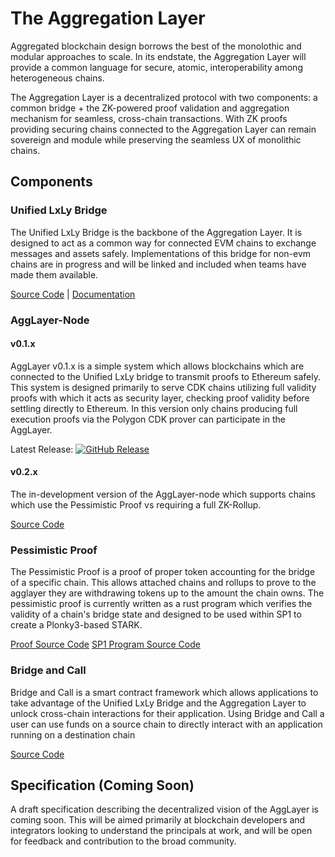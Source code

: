 # The Aggregation Layer

Aggregated blockchain design borrows the best of the monolothic and modular approaches to scale. In its endstate, the Aggregation Layer will provide a common language for secure, atomic, interoperability among heterogeneous chains.

The Aggregation Layer is a decentralized protocol with two components: a common bridge + the ZK-powered proof validation and aggregation mechanism for seamless, cross-chain transactions. With ZK proofs providing securing chains connected to the Aggregation Layer can remain sovereign and module while preserving the seamless UX of monolithic chains.

## Components

### Unified LxLy Bridge

The Unified LxLy Bridge is the backbone of the Aggregation Layer. It is designed to act as a common way for connected EVM chains to exchange messages and assets safely. Implementations of this bridge for non-evm chains are in progress and will be linked and included when teams have made them available.

[Source Code](https://github.com/agglayer/ulxly-contracts) | [Documentation](https://github.com/0xPolygonHermez/zkevm-techdocs/blob/main/slides/zkevm-architecture-part5-ulxly.pdf)

### AggLayer-Node

#### v0.1.x
AggLayer v0.1.x is a simple system which allows blockchains which are connected to the Unified LxLy bridge to transmit proofs to Ethereum safely. This system is designed primarily to serve CDK chains utilizing full validity proofs with which it acts as security layer, checking proof validity before settling directly to Ethereum. In this version only chains producing full execution proofs via the Polygon CDK prover can participate in the AggLayer.

Latest Release: [![GitHub Release](https://img.shields.io/github/v/release/agglayer/agglayer?include_prereleases)](https://github.com/agglayer/agglayer/releases/tag/v0.1.6)

#### v0.2.x
The in-development version of the AggLayer-node which supports chains which use the Pessimistic Proof vs requiring a full ZK-Rollup.

[Source Code](https://github.com/agglayer/agglayer/tree/main/crates/agglayer-node)

### Pessimistic Proof
The Pessimistic Proof is a proof of proper token accounting for the bridge of a specific chain. This allows attached chains and rollups to prove to the agglayer they are withdrawing tokens up to the amount the chain owns. The pessimistic proof is currently written as a rust program which verifies the validity of a chain's bridge state and designed to be used within SP1 to create a Plonky3-based STARK.

[Proof Source Code](https://github.com/agglayer/agglayer/tree/main/crates/pessimistic-proof)
[SP1 Program Source Code](https://github.com/agglayer/agglayer/tree/main/crates/pessimistic-proof-program)

### Bridge and Call

Bridge and Call is a smart contract framework which allows applications to take advantage of the Unified LxLy Bridge and the Aggregation Layer to unlock cross-chain interactions for their application. Using Bridge and Call a user can use funds on a source chain to directly interact with an application running on a destination chain

[Source Code](https://github.com/agglayer/lxly-bridge-and-call)
## Specification (Coming Soon)

A draft specification describing the decentralized vision of the AggLayer is coming soon. This will be aimed primarily at blockchain developers and integrators looking to understand the principals at work, and will be open for feedback and contribution to the broad community.
